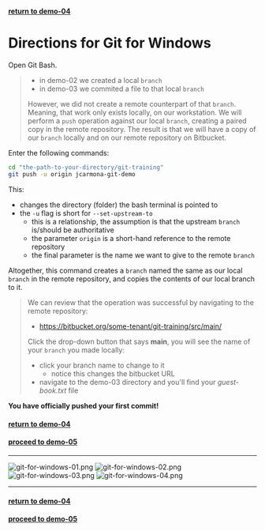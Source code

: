 #### [return to demo-04](directions-demo-04.md)
# Directions for Git for Windows

Open Git Bash.

> - in demo-02 we created a local `branch`
> - in demo-03 we commited a file to that local `branch`
>
> However, we did not create a remote counterpart of that `branch`. Meaning, that work only exists locally, on our
> workstation. We will perform a `push` operation against our local `branch`, creating a paired copy in the remote
> repository. The result is that we will have a copy of our `branch` locally and on our remote repository on Bitbucket.

Enter the following commands:

```bash
cd "the-path-to-your-directory/git-training"
git push -u origin jcarmona-git-demo
```

This:

- changes the directory (folder) the bash terminal is pointed to
- the `-u` flag is short for `--set-upstream-to`
    - this is a relationship, the assumption is that the upstream `branch` is/should be authoritative
    - the parameter `origin` is a short-hand reference to the remote repository
    - the final parameter is the name we want to give to the remote `branch`

Altogether, this command creates a `branch` named the same as our local `branch` in the remote repository,
and copies the contents of our local branch to it.

> We can review that the operation was successful by navigating to the remote repository:
> 
> - https://bitbucket.org/some-tenant/git-training/src/main/
> 
> Click the drop-down button that says **main**, you will see the name of your `branch` you made locally:
> 
> - click your branch name to change to it
>     - notice this changes the bitbucket URL
> - navigate to the demo-03 directory and you'll find your *guest-book.txt* file

**You have officially pushed your first commit!**

#### [return to demo-04](directions-demo-04.md)
#### [proceed to demo-05](../demo_05/directions-demo-05.md)

***

![git-for-windows-01.png](../assets/demo-03/git-for-windows-01.png)
![git-for-windows-02.png](../assets/demo-03/git-for-windows-02.png)
![git-for-windows-03.png](../assets/demo-03/git-for-windows-03.png)
![git-for-windows-04.png](../assets/demo-03/git-for-windows-04.png)

***

#### [return to demo-04](directions-demo-04.md)
#### [proceed to demo-05](../demo_05/directions-demo-05.md)
